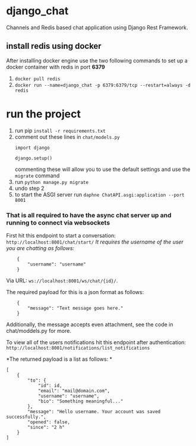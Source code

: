 # django_chat
Channels and Redis based chat application using Django Rest Framework.

## install redis using docker
After installing docker engine use the two following commands to set up a docker container with redis in port **6379**
1. `docker pull redis`
2. `docker run --name=django_chat -p 6379:6379/tcp --restart=always -d redis`

# run the project
 1. run pip `install -r requirements.txt`
 2. comment out these lines in `chat/models.py`
    ```
    import django
    
    django.setup()
    ```
    commenting these will allow you to use the default settings and use the `migrate` command
 3. run `python manage.py migrate`
 4. undo step 2
 5. to start the ASGI server run `daphne ChatAPI.asgi:application --port 8001`

### That is all required to have the async chat server up and running to connect via websockets 

First hit this endpoint to start a conversation: `http://localhost:8001/chat/start/`
*It requires the username of the user you are chatting as follows:*

```
    {
        "username": "username"
    } 
```

Via URL: `ws://localhost:8001/ws/chat/{id}/`.


The required payload for this is a json format as follows: 
```
    {
        "message": "Text message goes here."
    } 
```
Additionally, the message accepts even attachment, see the code in chat/moddels.py for more.

To view all of the users notifications hit this endpoint after authentication: `http://localhost:8001/notifications/list_notifications`

*The returned payload is a list as follows: *

```
[
    {
        "to": {
            "id": id,
            "email": "mail@domain.com",
            "username": "username",
            "bio": "Something meaningful..."
        },
        "message": "Hello username. Your account was saved successfully.",
        "opened": false,
        "since": "2 h"
    }
]
```

